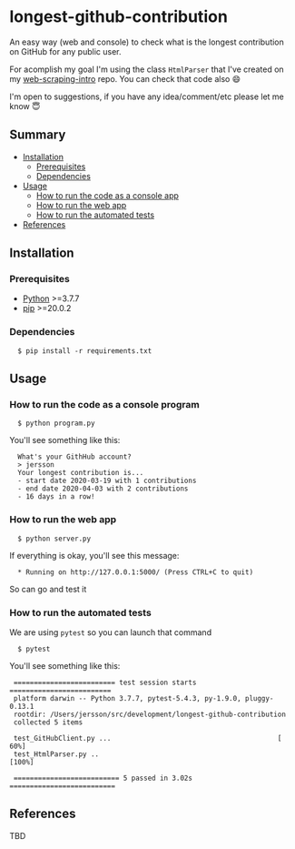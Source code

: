 # longest-github-contribution

An easy way (web and console) to check what is the longest contribution on GitHub for any public user. 

For acomplish my goal I'm using the class `HtmlParser` that I've created on my [web-scraping-intro](https://github.com/jersson/web-scraping-intro) repo. You can check that code also :smile:

I'm open to suggestions, if you have any idea/comment/etc please let me know :innocent:

## Summary

- [Installation](#installation)
  - [Prerequisites](#prerequisites)
  - [Dependencies](#dependencies)
- [Usage](#usage)
  - [How to run the code as a console app](#how-to-run-the-code-as-a-console-program)
  - [How to run the web app](#how-to-run-the-web-app)
  - [How to run the automated tests](#how-to-run-the-automated-tests)
- [References](#references)

## Installation

### Prerequisites

- [Python](https://www.python.org/) >=3.7.7
- [pip](https://pypi.org/project/pip/) >=20.0.2

### Dependencies

```
  $ pip install -r requirements.txt
```

## Usage
### How to run the code as a console program

```
  $ python program.py
```

You'll see something like this:

```
  What's your GithHub account?
  > jersson
  Your longest contribution is...
  - start date 2020-03-19 with 1 contributions
  - end date 2020-04-03 with 2 contributions
  - 16 days in a row!
```

### How to run the web app

```
  $ python server.py
```

If everything is okay, you'll see this message:

```
  * Running on http://127.0.0.1:5000/ (Press CTRL+C to quit)
```

So can go and test it

### How to run the automated tests

We are using `pytest` so you can launch that command

```
  $ pytest
```

You'll see something like this:

```
 ========================= test session starts =========================
 platform darwin -- Python 3.7.7, pytest-5.4.3, py-1.9.0, pluggy-0.13.1
 rootdir: /Users/jersson/src/development/longest-github-contribution
 collected 5 items

 test_GitHubClient.py ...                                         [ 60%]
 test_HtmlParser.py ..                                            [100%]

 ========================== 5 passed in 3.02s ==========================
```

## References

TBD
